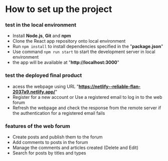 # How to set up the project

### test in the local environment
- Install **Node.js**, **Git** and **npm**
- Clone the React app repository onto local environment
- Run ```npm install``` to install dependencies specified in the "**package.json**"
- Use command ```npm run start``` to start the development server in local environment
- the app will be available at "**http://localhost:3000**"

### test the deployed final product
- acess the webpage using URL "**https://netlify--reliable-flan-2037a9.netlify.app/**" 
- Register for a new account or Use a registered email to log in to the web forum
- Refresh the webpage and check the response from the remote server if the authentication for a registered email fails

### features of the web forum
- Create posts and publish them to the forum
- Add comments to posts in the forum
- Manage the comments and articles created (Delete and Edit)
- Search for posts by titles and types

